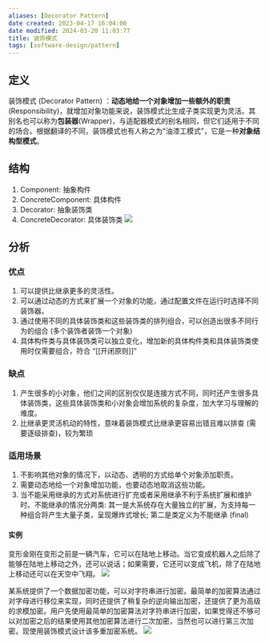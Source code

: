 ```yaml
---
aliases: [Decorator Pattern]
date created: 2023-04-17 16:04:00
date modified: 2024-03-20 11:03:77
title: 装饰模式
tags: [software-design/pattern]
---
```


## 定义
装饰模式 (Decorator Pattern) ：**动态地给一个对象增加一些额外的职责**(Responsibility)，就增加对象功能来说，装饰模式比生成子类实现更为灵活。其别名也可以称为**包装器**(Wrapper)，与适配器模式的别名相同，但它们适用于不同的场合。根据翻译的不同，装饰模式也有人称之为"油漆工模式"，它是一种**对象结构型模式**。

## 结构
1. Component: 抽象构件
2. ConcreteComponent: 具体构件
3. Decorator: 抽象装饰类
4. ConcreteDecorator: 具体装饰类
![](https://spricoder.oss-cn-shanghai.aliyuncs.com/2021-Software-System-Design/img/lec08/9.png)

## 分析
### 优点
1. 可以提供比继承更多的灵活性。
2. 可以通过动态的方式来扩展一个对象的功能，通过配置文件在运行时选择不同装饰器。
3. 通过使用不同的具体装饰类和这些装饰类的排列组合，可以创造出很多不同行为的组合 (多个装饰者装饰一个对象)
4. 具体构件类与具体装饰类可以独立变化，增加新的具体构件类和具体装饰类使用时仅需要组合，符合 “[[开闭原则]]”

### 缺点
1. 产生很多的小对象，他们之间的区别仅仅是连接方式不同，同时还产生很多具体装饰类，这些具体装饰类和小对象会增加系统的复杂度，加大学习与理解的难度。
2. 比继承更灵活机动的特性，意味着装饰模式比继承更容易出错且难以排查 (需要逐级排查)，较为繁琐

### 适用场景
1. 不影响其他对象的情况下，以动态、透明的方式给单个对象添加职责。
2. 需要动态地给一个对象增加功能，也要动态地取消这些功能。
3. 当不能采用继承的方式对系统进行扩充或者采用继承不利于系统扩展和维护时。不能继承的情况分两类: 其一是大系统存在大量独立的扩展，为支持每一种组合将产生大量子类，呈现爆炸式增长; 第二是类定义为不能继承 (final)

#### 实例
变形金刚在变形之前是一辆汽车，它可以在陆地上移动。当它变成机器人之后除了能够在陆地上移动之外，还可以说话；如果需要，它还可以变成飞机，除了在陆地上移动还可以在天空中飞翔。
![](https://spricoder.oss-cn-shanghai.aliyuncs.com/2021-Software-System-Design/img/lec08/10.png)

某系统提供了一个数据加密功能，可以对字符串进行加密。最简单的加密算法通过对字母进行移位来实现，同时还提供了稍复杂的逆向输出加密，还提供了更为高级的求模加密。用户先使用最简单的加密算法对字符串进行加密，如果觉得还不够可以对加密之后的结果使用其他加密算法进行二次加密，当然也可以进行第三次加密。现使用装饰模式设计该多重加密系统。
![](https://spricoder.oss-cn-shanghai.aliyuncs.com/2021-Software-System-Design/img/lec08/11.png)
